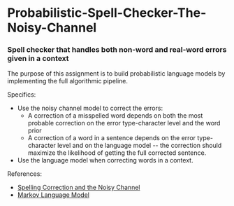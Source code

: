 # Probabilistic-Spell-Checker-The-Noisy-Channel
### Spell checker that handles both non-word and real-word errors given in a context
The purpose of this assignment is to build probabilistic language models by implementing the full algorithmic pipeline.

Specifics:
- Use the noisy channel model to correct the errors: 
  - A correction of a misspelled word depends on both the most probable correction on the error type-character level and the word prior 
  - A correction of a word in a sentence depends on the error type-character level and on the language model -- the correction should     maximize the likelihood of getting the full corrected sentence. 
- Use the language model when correcting words in a context.

References:
- [Spelling Correction and the Noisy Channel](https://web.stanford.edu/~jurafsky/slp3/B.pdf)
- [Markov Language Model](https://web.stanford.edu/~jurafsky/slp3/3.pdf)
